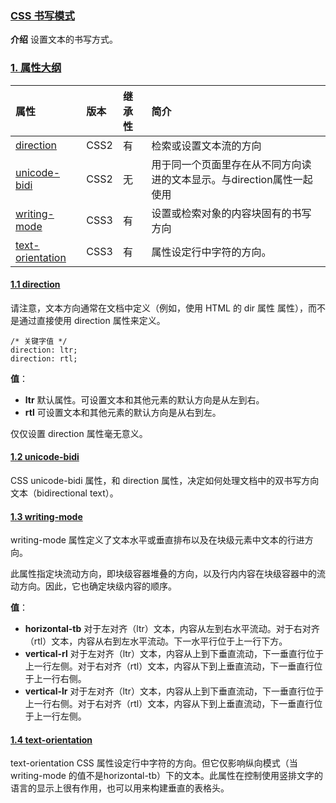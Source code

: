 ### [CSS 书写模式](#)
**介绍** 设置文本的书写方式。

### [1. 属性大纲](#)

| 属性                                                                            | 版本	     |继承性| 简介                                    |
|:------------------------------------------------------------------------------|:--------|:----|:--------------------------------------|
| [direction](https://developer.mozilla.org/zh-CN/docs/Web/CSS/direction)	      |CSS2	|有|	检索或设置文本流的方向|
| [unicode-bidi](https://developer.mozilla.org/zh-CN/docs/Web/CSS/unicode-bidi) |	CSS2|	无|	用于同一个页面里存在从不同方向读进的文本显示。与direction属性一起使用|
| [writing-mode](https://developer.mozilla.org/zh-CN/docs/Web/CSS/writing-mode) |	CSS3|	有|	设置或检索对象的内容块固有的书写方向|
| [text-orientation](https://developer.mozilla.org/zh-CN/docs/Web/CSS/text-orientation)                                                          |	CSS3|	有|	属性设定行中字符的方向。|


#### [1.1 direction](#)
请注意，文本方向通常在文档中定义（例如，使用 HTML 的 dir 属性 属性），而不是通过直接使用 direction 属性来定义。

```
/* 关键字值 */
direction: ltr; 
direction: rtl;
```
**值**：
* **ltr** 默认属性。可设置文本和其他元素的默认方向是从左到右。
* **rtl** 可设置文本和其他元素的默认方向是从右到左。

仅仅设置 direction 属性毫无意义。

#### [1.2 unicode-bidi](#)
CSS unicode-bidi 属性，和 direction 属性，决定如何处理文档中的双书写方向文本（bidirectional text）。

#### [1.3 writing-mode](#)
writing-mode 属性定义了文本水平或垂直排布以及在块级元素中文本的行进方向。

此属性指定块流动方向，即块级容器堆叠的方向，以及行内内容在块级容器中的流动方向。因此，它也确定块级内容的顺序。

**值**：
* **horizontal-tb** 对于左对齐（ltr）文本，内容从左到右水平流动。对于右对齐（rtl）文本，内容从右到左水平流动。下一水平行位于上一行下方。
* **vertical-rl** 对于左对齐（ltr）文本，内容从上到下垂直流动，下一垂直行位于上一行左侧。对于右对齐（rtl）文本，内容从下到上垂直流动，下一垂直行位于上一行右侧。
* **vertical-lr** 对于左对齐（ltr）文本，内容从上到下垂直流动，下一垂直行位于上一行右侧。对于右对齐（rtl）文本，内容从下到上垂直流动，下一垂直行位于上一行左侧。

#### [1.4 text-orientation](#)
text-orientation CSS 属性设定行中字符的方向。但它仅影响纵向模式（当 writing-mode 的值不是horizontal-tb）下的文本。此属性在控制使用竖排文字的语言的显示上很有作用，也可以用来构建垂直的表格头。

